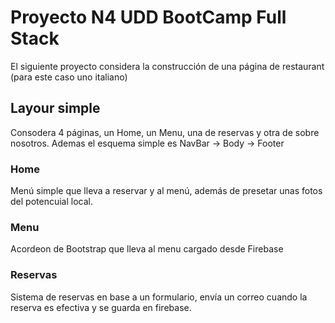 # Proyecto N4 UDD BootCamp Full Stack

El siguiente proyecto considera la construcción de una página de restaurant (para este caso uno italiano)

## Layour simple

Consodera 4 páginas, un Home, un Menu, una de reservas y otra de sobre nosotros.
Ademas el esquema simple es NavBar -> Body -> Footer

### Home

Menú simple que lleva a reservar y al menú, además de presetar unas fotos del potencuial local.

### Menu

Acordeon de Bootstrap que lleva al menu cargado desde Firebase

### Reservas

Sistema de reservas en base a un formulario, envía un correo cuando la reserva es efectiva y se guarda en firebase.

